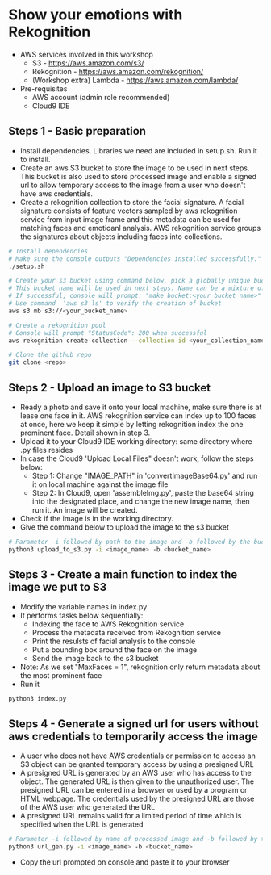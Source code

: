 # Show your emotions with Rekognition
<!-- TODO -->
<!-- Elaboration about the aws services used here S3 Rekognition Lambda -->
<!-- list the pre-requisites for the workshop -->
 - AWS services involved in this workshop
    - S3 - https://aws.amazon.com/s3/
    - Rekognition - https://aws.amazon.com/rekognition/
    - (Workshop extra) Lambda - https://aws.amazon.com/lambda/
 - Pre-requisites
    - AWS account (admin role recommended)
    - Cloud9 IDE

## Steps 1 - Basic preparation
 - Install dependencies. Libraries we need are included in setup.sh. Run it to install.
 - Create an aws S3 bucket to store the image to be used in next steps. This bucket is also used to store processed image and enable a signed url to allow temporary access to the image from a user who doesn't have aws credentials. 
 - Create a rekognition collection to store the facial signature. A facial signature consists of feature vectors sampled by aws rekognition service from input image frame and this metadata can be used for matching faces and emotioanl analysis. AWS rekognition service groups the signatures about objects including faces into collections. 
```bash
# Install dependencies
# Make sure the console outputs "Dependencies installed successfully." 
./setup.sh

# Create your s3 bucket using command below, pick a globally unique bucket name. 
# This bucket name will be used in next steps. Name can be a mixture of lowercase letters and numbers.
# If successful, console will prompt: "make_bucket:<your bucket name>"
# Use command  'aws s3 ls' to verify the creation of bucket
aws s3 mb s3://<your_bucket_name>

# Create a rekognition pool 
# Console will prompt "StatusCode": 200 when successful
aws rekognition create-collection --collection-id <your_collection_name>

# Clone the github repo
git clone <repo>
```

## Steps 2 - Upload an image to S3 bucket
 - Ready a photo and save it onto your local machine, make sure there is at lease one face in it. AWS rekognition service can index up to 100 faces at once, here we keep it simple by letting rekognition index the one prominent face. Detail shown in step 3.
 - Upload it to your Cloud9 IDE working directory: same directory where .py files resides
 - In case the Cloud9 'Upload Local Files" doesn't work, follow the steps below:
    - Step 1: Change "IMAGE_PATH" in 'convertImageBase64.py' and run it on local machine against the image file
    - Step 2: In Cloud9, open 'assembleImg.py', paste the base64 string into the designated place, and change the new image name, then run it. An image will be created.
 - Check if the image is in the working directory.
 - Give the command below to upload the image to the s3 bucket
```bash
# Parameter -i followed by path to the image and -b followed by the bucket name are required
python3 upload_to_s3.py -i <image_name> -b <bucket_name>
```

## Steps 3 - Create a main function to index the image we put to S3 
 - Modify the variable names in index.py 
 - It performs tasks below sequentially: 
    - Indexing the face to AWS Rekognition service 
    - Process the metadata received from Rekognition service 
    - Print the resulsts of facial analysis to the console
    - Put a bounding box around the face on the image 
    - Send the image back to the s3 bucket 
 - Note: As we set "MaxFaces = 1", rekognition only return metadata about the most prominent face
 - Run it
```bash
python3 index.py
```

## Steps 4 - Generate a signed url for users without aws credentials to temporarily access the image
 - A user who does not have AWS credentials or permission to access an S3 object can be granted temporary access by using a presigned URL
 - A presigned URL is generated by an AWS user who has access to the object. The generated URL is then given to the unauthorized user. The presigned URL can be entered in a browser or used by a program or HTML webpage. The credentials used by the presigned URL are those of the AWS user who generated the URL
 - A presigned URL remains valid for a limited period of time which is specified when the URL is generated
```bash
# Parameter -i followed by name of processed image and -b followed by the bucket name are required
python3 url_gen.py -i <image_name> -b <bucket_name>
```
 - Copy the url prompted on console and paste it to your browser
